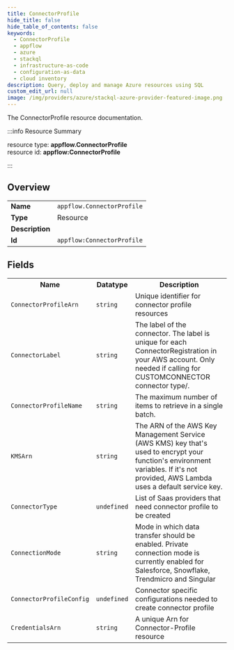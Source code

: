 ```yaml
---
title: ConnectorProfile
hide_title: false
hide_table_of_contents: false
keywords:
  - ConnectorProfile
  - appflow
  - azure
  - stackql
  - infrastructure-as-code
  - configuration-as-data
  - cloud inventory
description: Query, deploy and manage Azure resources using SQL
custom_edit_url: null
image: /img/providers/azure/stackql-azure-provider-featured-image.png
---
```

The ConnectorProfile resource documentation.

:::info Resource Summary

<div class="row">
<div class="providerDocColumn">
<span>resource type:&nbsp;<b>appflow.ConnectorProfile</b></span><br />
<span>resource id:&nbsp;<b>appflow:ConnectorProfile</b></span><br />
</div>
</div>

:::

## Overview
<table><tbody>
<tr><td><b>Name</b></td><td><code>appflow.ConnectorProfile</code></td></tr>
<tr><td><b>Type</b></td><td>Resource</td></tr>
<tr><td><b>Description</b></td><td></td></tr>
<tr><td><b>Id</b></td><td><code>appflow:ConnectorProfile</code></td></tr>
</tbody></table>

## Fields
<table><tbody>
<tr><th>Name</th><th>Datatype</th><th>Description</th></tr>
<tr><td><code>ConnectorProfileArn</code></td><td><code>string</code></td><td>Unique identifier for connector profile resources</td></tr><tr><td><code>ConnectorLabel</code></td><td><code>string</code></td><td>The label of the connector. The label is unique for each ConnectorRegistration in your AWS account. Only needed if calling for CUSTOMCONNECTOR connector type/.</td></tr><tr><td><code>ConnectorProfileName</code></td><td><code>string</code></td><td>The maximum number of items to retrieve in a single batch.</td></tr><tr><td><code>KMSArn</code></td><td><code>string</code></td><td>The ARN of the AWS Key Management Service (AWS KMS) key that's used to encrypt your function's environment variables. If it's not provided, AWS Lambda uses a default service key.</td></tr><tr><td><code>ConnectorType</code></td><td><code>undefined</code></td><td>List of Saas providers that need connector profile to be created</td></tr><tr><td><code>ConnectionMode</code></td><td><code>string</code></td><td>Mode in which data transfer should be enabled. Private connection mode is currently enabled for Salesforce, Snowflake, Trendmicro and Singular</td></tr><tr><td><code>ConnectorProfileConfig</code></td><td><code>undefined</code></td><td>Connector specific configurations needed to create connector profile</td></tr><tr><td><code>CredentialsArn</code></td><td><code>string</code></td><td>A unique Arn for Connector-Profile resource</td></tr>
</tbody></table>